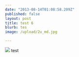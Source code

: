 ```yaml
---
date: "2013-08-14T01:08:58.209Z"
published: false
layout: post
title: test 6
blurb: tes
image: /upload/2u_md.jpg

---
```


![](/upload/2v_md.jpg) test

